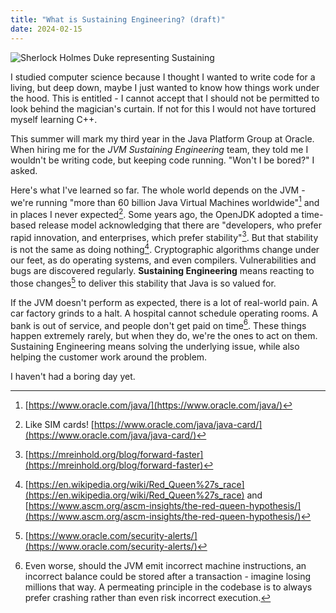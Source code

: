 ```yaml
---
title: "What is Sustaining Engineering? (draft)"
date: 2024-02-15
---
```


![Sherlock Holmes Duke representing Sustaining](/blog/assets/images/sherlock-duke.png)

I studied computer science because I thought I wanted to write code for a living, but deep down, maybe I just wanted to know how things work under the hood. This is entitled - I cannot accept that I should not be permitted to look behind the magician's curtain. If not for this I would not have tortured myself learning C++.

This summer will mark my third year in the Java Platform Group at Oracle. When hiring me for the _JVM Sustaining Engineering_ team, they told me I wouldn't be writing code, but keeping code running. "Won't I be bored?" I asked. 

Here's what I've learned so far. The whole world depends on the JVM - we're running "more than 60 billion Java Virtual Machines worldwide"[^1] and in places I never expected[^2]. Some years ago, the OpenJDK adopted a time-based release model acknowledging that there are "developers, who prefer rapid innovation, and enterprises, which prefer stability"[^3]. But that stability is not the same as doing nothing[^4]. Cryptographic algorithms change under our feet, as do operating systems, and even compilers. Vulnerabilities and bugs are discovered regularly. **Sustaining Engineering** means reacting to those changes[^5] to deliver this stability that Java is so valued for. 

If the JVM doesn't perform as expected, there is a lot of real-world pain. A car factory grinds to a halt. A hospital cannot schedule operating rooms. A bank is out of service, and people don't get paid on time[^6]. These things happen extremely rarely, but when they do, we're the ones to act on them. Sustaining Engineering means solving the underlying issue, while also helping the customer work around the problem.

I haven't had a boring day yet.

[^1]: [https://www.oracle.com/java/](https://www.oracle.com/java/)
[^2]: Like SIM cards! [https://www.oracle.com/java/java-card/](https://www.oracle.com/java/java-card/)
[^3]: [https://mreinhold.org/blog/forward-faster](https://mreinhold.org/blog/forward-faster)
[^4]: [https://en.wikipedia.org/wiki/Red_Queen%27s_race](https://en.wikipedia.org/wiki/Red_Queen%27s_race) and [https://www.ascm.org/ascm-insights/the-red-queen-hypothesis/](https://www.ascm.org/ascm-insights/the-red-queen-hypothesis/)
[^5]: [https://www.oracle.com/security-alerts/](https://www.oracle.com/security-alerts/)
[^6]: Even worse, should the JVM emit incorrect machine instructions, an incorrect balance could be stored after a transaction - imagine losing millions that way. A permeating principle in the codebase is to always prefer crashing rather than even risk incorrect execution. 
